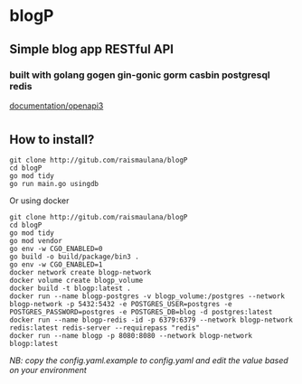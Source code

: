 # blogP
## Simple blog app RESTful API
### built with golang gogen gin-gonic gorm casbin postgresql redis
[documentation/openapi3](https://petstore.swagger.io/?url=https://raw.githubusercontent.com/raismaulana/blogP/main/docs/openapi.yaml)
#
## How to install?
```
git clone http://gitub.com/raismaulana/blogP
cd blogP
go mod tidy
go run main.go usingdb
```
Or using docker
```
git clone http://gitub.com/raismaulana/blogP
cd blogP
go mod tidy
go mod vendor
go env -w CGO_ENABLED=0
go build -o build/package/bin3 .
go env -w CGO_ENABLED=1
docker network create blogp-network
docker volume create blogp_volume
docker build -t blogp:latest .
docker run --name blogp-postgres -v blogp_volume:/postgres --network blogp-network -p 5432:5432 -e POSTGRES_USER=postgres -e POSTGRES_PASSWORD=postgres -e POSTGRES_DB=blog -d postgres:latest
docker run --name blogp-redis -id -p 6379:6379 --network blogp-network redis:latest redis-server --requirepass "redis"
docker run --name blogp -p 8080:8080 --network blogp-network blogp:latest
```
*NB: copy the config.yaml.example to config.yaml and edit the value based on your environment*
